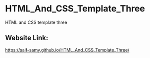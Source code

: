 # HTML_And_CSS_Template_Three

HTML and CSS template three

## Website Link:
https://saif-samy.github.io/HTML_And_CSS_Template_Three/
